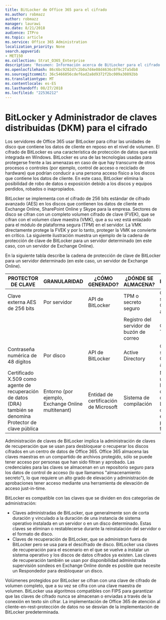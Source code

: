 ```yaml
---
title: BitLocker de Office 365 para el cifrado
ms.author: robmazz
author: robmazz
manager: laurawi
ms.date: 8/21/2018
audience: ITPro
ms.topic: article
ms.service: Office 365 Administration
localization_priority: None
search.appverid:
- MET150
ms.collection: Strat_O365_Enterprise
description: 'Resumen: Información acerca de BitLocker para el cifrado en la nube.'
ms.openlocfilehash: 86c6bc9282d7c2b0a7d4e08d4636c8f9c2fa5db8
ms.sourcegitcommit: 36c5466056cdef6ad2a8d9372f2bc009a30892bb
ms.translationtype: MT
ms.contentlocale: es-ES
ms.lasthandoff: 08/27/2018
ms.locfileid: "22536212"
---
```

# <a name="bitlocker-and-distributed-key-manager-dkm-for-encryption"></a>BitLocker y Administrador de claves distribuidas (DKM) para el cifrado
Los servidores de Office 365 usar BitLocker para cifrar las unidades de disco que contiene los datos de cliente en reposo en el nivel de volumen. El cifrado de BitLocker es una característica de protección de datos que está integrada en Windows. BitLocker es una de las tecnologías usadas para protegerse frente a las amenazas en caso de que hay transcurre de otros procesos o controles (por ejemplo, control de acceso o reciclado de hardware) que podrían conducir a una persona acceso físico a los discos que contiene los datos de cliente. En este caso, BitLocker elimina la posibilidad de robo de datos o exposición debido a los discos y equipos perdidos, robados o inapropiados.

BitLocker se implementa con el cifrado de 256 bits estándar de cifrado avanzado (AES) en los discos que contienen los datos de cliente en Exchange Online, SharePoint Online y Skype para la empresa. Sectores de disco se cifran con un completo volumen cifrado de clave (FVEK), que se cifran con el volumen clave maestra (VMK), que a su vez está enlazado para el módulo de plataforma segura (TPM) en el servidor. La VMK directamente protege la FVEK y por lo tanto, proteger la VMK se convierte en crítico. La siguiente ilustración muestra un ejemplo de la cadena de protección de clave de BitLocker para un servidor determinado (en este caso, con un servidor de Exchange Online).

En la siguiente tabla describe la cadena de protección de clave de BitLocker para un servidor determinado (en este caso, un servidor de Exchange Online).

| PROTECTOR DE CLAVE | GRANULARIDAD | ¿CÓMO GENERADO? | ¿DÓNDE SE ALMACENA? | PROTECCIÓN |
|--------------------------------------------------------------------------------|-------------------------------------------------|----------------|-------------------------|--------------------------------------------------------------------------------------------------|
| Clave externa AES de 256 bits | Por servidor | API de BitLocker | TPM o secreto seguro | Caja de seguridad y Control de acceso |
|  |  |  | Registro del servidor de buzón de correo | Cifrado de TPM |
| Contraseña numérica de 48 dígitos | Por disco | API de BitLocker | Active Directory | Caja de seguridad y Control de acceso |
| Certificado X.509 como agente de recuperación de datos (DRA) también se denomina Protector de clave pública | Entorno (por ejemplo, Exchange Online multitenant) | Entidad de certificación de Microsoft | Sistema de compilación | No hay un usuario tiene la contraseña completa a la clave privada. La contraseña está bajo protección física. |


Administración de claves de BitLocker implica la administración de claves de recuperación que se usan para desbloquear o recuperar los discos cifrados en un centro de datos de Office 365. Office 365 almacena las claves maestras en un compartido de archivos protegido, sólo se puede tener acceso por personas que han sido filtran y aprobado. Las credenciales para las claves se almacenan en un repositorio seguro para los datos de control de acceso (lo que llamamos "almacenamiento secreto"), lo que requiere un alto grado de elevación y administración de aprobaciones tener acceso mediante una herramienta de elevación de acceso just-in-time.

BitLocker es compatible con las claves que se dividen en dos categorías de administración:
- Claves administradas de BitLocker, que generalmente son de corta duración y vinculado a la duración de una instancia de sistema operativo instalada en un servidor o en un disco determinado. Estas claves se eliminan o restablecerse durante la reinstalación del servidor o el formato de disco.
- Claves de recuperación de BitLocker, que se administran fuera de BitLocker pero se usa para el descifrado de disco. BitLocker usa claves de recuperación para el escenario en el que se vuelve a instalar un sistema operativo y los discos de datos cifrados ya existen. Las claves de recuperación también se usan por disponibilidad administrada supervisión sondeos en Exchange Online donde es posible que necesite un Respondedor para desbloquear un disco.

Volúmenes protegidos por BitLocker se cifran con una clave de cifrado de volumen completo, que a su vez se cifra con una clave maestra de volumen. BitLocker usa algoritmos compatibles con FIPS para garantizar que las claves de cifrado nunca se almacenan o enviadas a través de la conexión en texto sin cifrar. La implementación de Office 365 de atención al cliente-en-rest-protección de datos no se desvían de la implementación de BitLocker predeterminada.